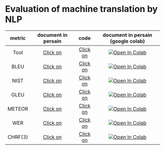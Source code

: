 # Evaluation of machine translation by NLP


| metric | document in persain    | code | document in persain (google colab)
| :---:   | :---: | :---: | :---: |
| Tool | [Click on](https://github.com/parvvaresh/Evaluation-of-machine-translation-by-NLP/blob/main/duc-fa/tool.ipynb)   | [Click on](https://github.com/parvvaresh/Evaluation-of-machine-translation-by-NLP/tree/main/metric/tool)   | [![Open In Colab](https://colab.research.google.com/assets/colab-badge.svg)](https://colab.research.google.com/drive/1uPUFC6E5E5-2A9KVlNGhIIIhfx9-7jH6) |
| BLEU | [Click on](https://github.com/parvvaresh/Evaluation-of-machine-translation-by-NLP/blob/main/duc-fa/bleu.ipynb)   | [Click on](https://github.com/parvvaresh/Evaluation-of-machine-translation-by-NLP/blob/main/metric/bleu_score.py)   | [![Open In Colab](https://colab.research.google.com/assets/colab-badge.svg)](https://colab.research.google.com/drive/12ahuWBkulydvlHbyMXK_SMTBxr_H5HCd) |
| NIST | [Click on](https://github.com/parvvaresh/Evaluation-of-machine-translation-by-NLP/blob/main/duc-fa/nist.ipynb)   | [Click on](https://github.com/parvvaresh/Evaluation-of-machine-translation-by-NLP/blob/main/metric/nist_score.py)   | [![Open In Colab](https://colab.research.google.com/assets/colab-badge.svg)](https://colab.research.google.com/drive/1cCHdi2-hOdT-ZQLtyhRIJ_J2CqUF5V1y) |
| GLEU | [Click on](https://github.com/parvvaresh/Evaluation-of-machine-translation-by-NLP/blob/main/duc-fa/gleu.ipynb)   | [Click on](https://github.com/parvvaresh/Evaluation-of-machine-translation-by-NLP/blob/main/metric/gleu_score.py)   | [![Open In Colab](https://colab.research.google.com/assets/colab-badge.svg)](https://colab.research.google.com/drive/1tIApcx9RAHll3hMtvEXjwMrx5Z00aUAC)  |
| METEOR | [Click on](https://github.com/parvvaresh/Evaluation-of-machine-translation-by-NLP/blob/main/duc-fa/meteor.ipynb)   | [Click on](https://github.com/parvvaresh/Evaluation-of-machine-translation-by-NLP/blob/main/metric/meteor_score.py)   | [![Open In Colab](https://colab.research.google.com/assets/colab-badge.svg)](https://colab.research.google.com/drive/1XG3UsA_x6_FobK-XxO16UFyVjC6mJ43e) |
| WER | [Click on](https://dl.acm.org/doi/pdf/10.5555/1289189.1289273)   | [Click on](https://github.com/parvvaresh/Evaluation-of-machine-translation-by-NLP/blob/main/metric/wer_score.py)   | [![Open In Colab](https://colab.research.google.com/assets/colab-badge.svg)](https://colab.research.google.com/drive/1DE_UIYWdnKAk56DPfZGd1AK7APCgrGsL?usp=sharing) |
| CHRF(3) | [Click on](https://github.com/parvvaresh/Evaluation-of-machine-translation-by-NLP/blob/main/duc-fa/chrf.ipynb)   | [Click on](https://github.com/parvvaresh/Evaluation-of-machine-translation-by-NLP/blob/main/metric/chrf_score.py)   | [![Open In Colab](https://colab.research.google.com/assets/colab-badge.svg)](https://colab.research.google.com/drive/17Ag-uxviqx24rKElyHXNOpvpv2yb4RWP) |
